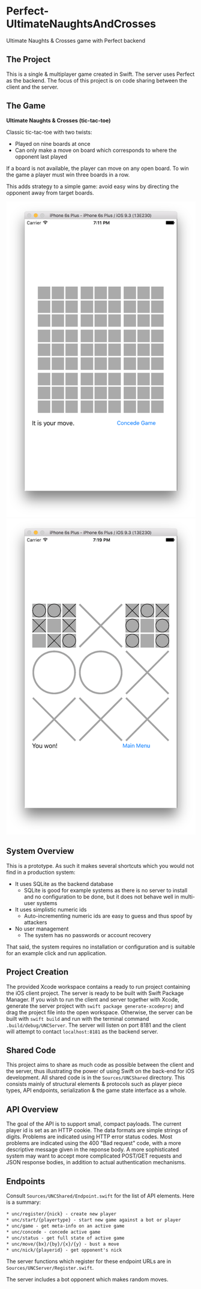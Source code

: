 # Perfect-UltimateNaughtsAndCrosses

Ultimate Naughts &amp; Crosses game with Perfect backend

## The Project

This is a single &amp; multiplayer game created in Swift. The server uses Perfect as the backend. The focus of this project is on code sharing between the client and the server.

## The Game

**Ultimate Naughts &amp; Crosses (tic-tac-toe)**

Classic tic-tac-toe with two twists:

* Played on nine boards at once
* Can only make a move on board which corresponds to where the opponent last played

If a board is not available, the player can move on any open board. To win the game a player must win three boards in a row.

This adds strategy to a simple game: avoid easy wins by directing the opponent away from target boards.

![Start Game](assets/start_game.png) ![You Won](assets/you_won.png)

## System Overview

This is a prototype. As such it makes several shortcuts which you would not find in a production system:

* It uses SQLite as the backend database
	* SQLite is good for example systems as there is no server to install and no configuration to be done, but it does not behave well in multi-user systems
* It uses simplistic numeric ids
	* Auto-incrementing numeric ids are easy to guess and thus spoof by attackers
* No user management
	* The system has no passwords or account recovery

That said, the system requires no installation or configuration and is suitable for an example click and run application.

## Project Creation

The provided Xcode workspace contains a ready to run project containing the iOS client project. The server is ready to be built with Swift Package Manager. If you wish to run the client and server together with Xcode, generate the server project with ```swift package generate-xcodeproj``` and drag the project file into the open workspace. Otherwise, the server can be built with ```swift build``` and run with the terminal command ```.build/debug/UNCServer```. The server will listen on port 8181 and the client will attempt to contact ```localhost:8181``` as the backend server.

## Shared Code

This project aims to share as much code as possible between the client and the server, thus illustrating the power of using Swift on the back-end for iOS development. All shared code is in the ```Sources/UNCShared``` directory. This consists mainly of structural elements &amp; protocols such as player piece types, API endpoints, serialization &amp; the game state interface as a whole.

## API Overview

The goal of the API is to support small, compact payloads. The current player id is set as an HTTP cookie. The data formats are simple strings of digits. Problems are indicated using HTTP error status codes. Most problems are indicated using the 400 "Bad request" code, with a more descriptive message given in the reponse body. A more sophisticated system may want to accept more complicated POST/GET requests and JSON response bodies, in addition to actual authentication mechanisms.

## Endpoints

Consult ```Sources/UNCShared/Endpoint.swift``` for the list of API elements. Here is a summary:

	* unc/register/{nick} - create new player
	* unc/start/{playertype} - start new game against a bot or player
	* unc/game - get meta-info on an active game
	* unc/concede - concede active game
	* unc/status - get full state of active game
	* unc/move/{bx}/{by}/{x}/{y} - bust a move
	* unc/nick/{playerid} - get opponent's nick

The server functions which register for these endpoint URLs are in ```Sources/UNCServer/Register.swift```.

The server includes a bot opponent which makes random moves.





